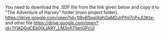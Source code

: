 You need to download the .SDF file from the link given below and copy it to "The Adventure of Harvey" folder (main project folder).
https://drive.google.com/open?id=1t8yBSsgiXqhGaMDJrPfnI7cPxJl3Kte-
and other file
https://drive.google.com/open?id=1YlADGgCEb0jXJARY_LM3ofl71qnGPcUI
